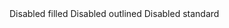 <div id="exampleWrapper" class="grid gap-6 items-end w-full md:grid-cols-3">
    <FloatingLabel style="filled" id="disabled_filled" type="text" disabled >
        Disabled filled
    </FloatingLabel>
    <FloatingLabel style="outlined" id="disabled_outlined" type="text" disabled>
        Disabled outlined
    </FloatingLabel>
    <FloatingLabel id="disabled_standard" type="text" disabled>
        Disabled standard
    </FloatingLabel>
</div>